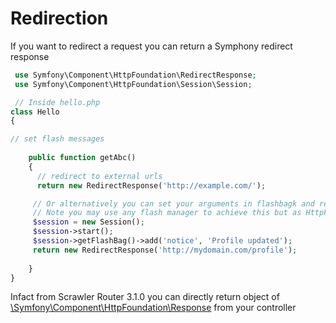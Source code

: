 #  Redirection
If you want to redirect a request you can return a Symphony redirect response

```php
 use Symfony\Component\HttpFoundation\RedirectResponse;
 use Symfony\Component\HttpFoundation\Session\Session;

 // Inside hello.php
class Hello
{

// set flash messages
    
    public function getAbc()
    {
      // redirect to external urls
      return new RedirectResponse('http://example.com/');

     // Or alternatively you can set your arguments in flashbagk and redirect to internal URL 
     // Note you may use any flash manager to achieve this but as HttpFoundation is already a dependecy of Router here is a exmple with Symfony Session
     $session = new Session();
     $session->start();   
     $session->getFlashBag()->add('notice', 'Profile updated');
     return new RedirectResponse('http://mydomain.com/profile');
    
    }
}
```
Infact from Scrawler Router 3.1.0 you can directly return object of [\Symfony\Component\HttpFoundation\Response](https://symfony.com/doc/current/components/http_foundation.html#response) from your controller

